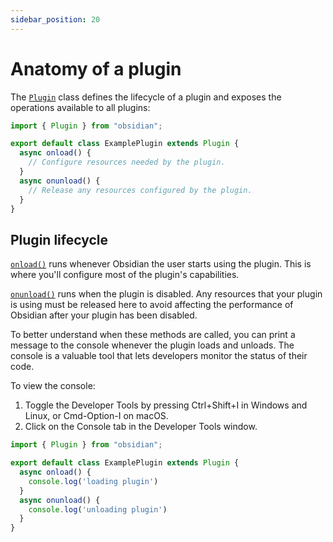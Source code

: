 ```yaml
---
sidebar_position: 20
---
```


# Anatomy of a plugin

The [`Plugin`](api/../../api/classes/Plugin_2.md) class defines the lifecycle of a plugin and exposes the operations available to all plugins:

```ts {1,3} title="main.ts"
import { Plugin } from "obsidian";

export default class ExamplePlugin extends Plugin {
  async onload() {
    // Configure resources needed by the plugin.
  }
  async onunload() {
    // Release any resources configured by the plugin.
  }
}
```

## Plugin lifecycle

[`onload()`](../api/classes/Component.md#onload) runs whenever Obsidian the user starts using the plugin. This is where you'll configure most of the plugin's capabilities.

[`onunload()`](../api/classes/Component.md#onunload) runs when the plugin is disabled. Any resources that your plugin is using must be released here to avoid affecting the performance of Obsidian after your plugin has been disabled.

To better understand when these methods are called, you can print a message to the console whenever the plugin loads and unloads. The console is a valuable tool that lets developers monitor the status of their code. 

To view the console:

1. Toggle the Developer Tools by pressing Ctrl+Shift+I in Windows and Linux, or Cmd-Option-I on macOS. 
1. Click on the Console tab in the Developer Tools window. 

```ts {5,8} title="main.ts"
import { Plugin } from "obsidian";

export default class ExamplePlugin extends Plugin {
  async onload() {
    console.log('loading plugin')
  }
  async onunload() {
    console.log('unloading plugin')
  }
}
```
